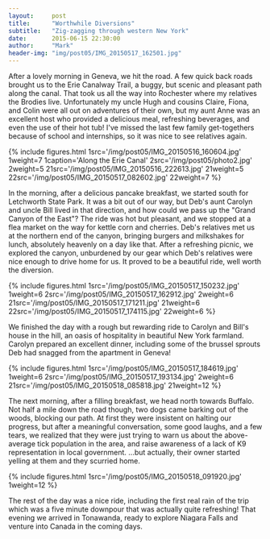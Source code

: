 ```yaml
---
layout:     post
title:      "Worthwhile Diversions"
subtitle:   "Zig-zagging through western New York"
date:       2015-06-15 22:30:00
author:     "Mark"
header-img: "img/post05/IMG_20150517_162501.jpg"
---
```


After a lovely morning in Geneva, we hit the road. A few quick back roads brought us to the Erie Canalway Trail, a buggy, but scenic and pleasant path along the canal. That took us all the way into Rochester where my relatives the Brodies live. Unfortunately my uncle Hugh and cousins Claire, Fiona, and Colin were all out on adventures of their own, but my aunt Anne was an excellent host who provided a delicious meal, refreshing beverages, and even the use of their hot tub! I've missed the last few family get-togethers because of school and internships, so it was nice to see relatives again.

{% include figures.html 1src='/img/post05/IMG_20150516_160604.jpg' 1weight=7 1caption='Along the Erie Canal' 2src='/img/post05/photo2.jpg' 2weight=5 21src='/img/post05/IMG_20150516_222613.jpg' 21weight=5 22src='/img/post05/IMG_20150517_082602.jpg' 22weight=7 %}

In the morning, after a delicious pancake breakfast, we started south for Letchworth State Park. It was a bit out of our way, but Deb's aunt Carolyn and uncle Bill lived in that direction, and how could we pass up the "Grand Canyon of the East"? The ride was hot but pleasant, and we stopped at a flea market on the way for kettle corn and cherries. Deb's relatives met us at the northern end of the canyon, bringing burgers and milkshakes for lunch, absolutely heavenly on a day like that. After a refreshing picnic, we explored the canyon, unburdened by our gear which Deb's relatives were nice enough to drive home for us. It proved to be a beautiful ride, well worth the diversion.

{% include figures.html 1src='/img/post05/IMG_20150517_150232.jpg' 1weight=6 2src='/img/post05/IMG_20150517_162912.jpg' 2weight=6 21src='/img/post05/IMG_20150517_171211.jpg' 21weight=6 22src='/img/post05/IMG_20150517_174115.jpg' 22weight=6 %}

We finished the day with a rough but rewarding ride to Carolyn and Bill's house in the hill, an oasis of hospitality in beautiful New York farmland. Carolyn prepared an excellent dinner, including some of the brussel sprouts Deb had snagged from the apartment in Geneva!

{% include figures.html 1src='/img/post05/IMG_20150517_184619.jpg' 1weight=6 2src='/img/post05/IMG_20150517_193134.jpg' 2weight=6 21src='/img/post05/IMG_20150518_085818.jpg' 21weight=12 %}

The next morning, after a filling breakfast, we head north towards Buffalo. Not half a mile down the road though, two dogs came barking out of the woods, blocking our path. At first they were insistent on halting our progress, but after a meaningful conversation, some good laughs, and a few tears, we realized that they were just trying to warn us about the above-average tick population in the area, and raise awareness of a lack of K9 representation in local government. ...but actually, their owner started yelling at them and they scurried home.

{% include figures.html 1src='/img/post05/IMG_20150518_091920.jpg' 1weight=12 %}

The rest of the day was a nice ride, including the first real rain of the trip which was a five minute downpour that was actually quite refreshing! That evening we arrived in Tonawanda, ready to explore Niagara Falls and venture into Canada in the coming days.


